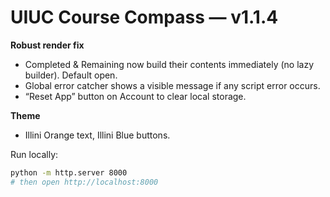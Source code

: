 # UIUC Course Compass — v1.1.4

**Robust render fix**
- Completed & Remaining now build their contents immediately (no lazy builder). Default open.
- Global error catcher shows a visible message if any script error occurs.
- “Reset App” button on Account to clear local storage.

**Theme**
- Illini Orange text, Illini Blue buttons.

Run locally:
```bash
python -m http.server 8000
# then open http://localhost:8000
```
